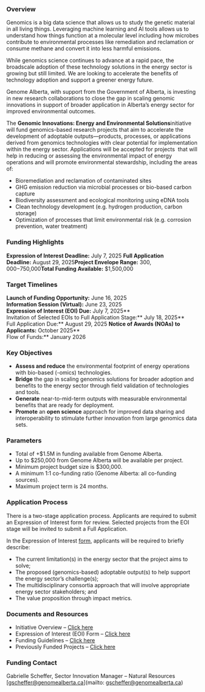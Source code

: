 ### Overview

Genomics is a big data science that allows us to study the genetic material in all living things. Leveraging machine learning and AI tools allows us to understand how things function at a molecular level including how microbes contribute to environmental processes like remediation and reclamation or consume methane and convert it into less harmful emissions.

While genomics science continues to advance at a rapid pace, the broadscale adoption of these technology solutions in the energy sector is growing but still limited. We are looking to accelerate the benefits of technology adoption and support a greener energy future.

Genome Alberta, with support from the Government of Alberta, is investing in new research collaborations to close the gap in scaling genomic innovations in support of broader application in Alberta’s energy sector for improved environmental outcomes. 

The **Genomic Innovations: Energy and Environmental Solutions**initiative will fund genomics-based research projects that aim to accelerate the development of adoptable outputs—products, processes, or applications derived from genomics technologies with clear potential for implementation within the energy sector. Applications will be accepted for projects  that will help in reducing or assessing the environmental impact of energy operations and will promote environmental stewardship, including the areas of:

- Bioremediation and reclamation of contaminated sites
- GHG emission reduction via microbial processes or bio-based carbon capture
- Biodiversity assessment and ecological monitoring using eDNA tools
- Clean technology development (e.g. hydrogen production, carbon storage)
- Optimization of processes that limit environmental risk (e.g. corrosion prevention, water treatment)
### **Funding Highlights**

**Expression of Interest Deadline:** July 7, 2025 **Full Application Deadline:** August 29, 2025**Project Envelope Range:** $300,000-$750,000**Total Funding Available:** $1,500,000

### **Target Timelines**

**Launch of Funding Opportunity:** June 16, 2025  
**Information Session (Virtual):** June 23, 2025  
**Expression of Interest (EOI) Due:** July 7, 2025**  
Invitation of Selected EOIs to Full Application Stage:** July 18, 2025**  
Full Application Due:** August 29, 2025
**Notice of Awards (NOAs) to Applicants:** October 2025**  
Flow of Funds:** January 2026

### Key Objectives

- **Assess and reduce** the environmental footprint of energy operations with bio-based (-omics) technologies.
- **Bridge** the gap in scaling genomics solutions for broader adoption and benefits to the energy sector through field validation of technologies and tools.
- **Generate** near-to-mid-term outputs with measurable environmental benefits that are ready for deployment.
- **Promote** an **open science** approach for improved data sharing and interoperability to stimulate further innovation from large genomics data sets.

### Parameters

- Total of +$1.5M in funding available from Genome Alberta.
- Up to $250,000 from Genome Alberta will be available per project.
- Minimum project budget size is $300,000.
- A minimum 1:1 co-funding ratio (Genome Alberta: all co-funding sources).
- Maximum project term is 24 months.

### Application Process

There is a two-stage application process. Applicants are required to submit an Expression of Interest form for review. Selected projects from the EOI stage will be invited to submit a Full Application.

In the Expression of Interest [form](https://ln5.sync.com/4.0/dl/040914d30#jeb2pfsa-c9fpk9ha-ihgd8fq5-5ka7znz6), applicants will be required to briefly describe:

- The current limitation(s) in the energy sector that the project aims to solve;
- The proposed (genomics-based) adoptable output(s) to help support the energy sector’s challenge(s);
- The multidisciplinary consortia approach that will involve appropriate energy sector stakeholders; and
- The value proposition through impact metrics.

[](https://genomealberta.ca/funding/genomic-innovations-energy-and-environmental-solutions/?utm_source=Genome+Alberta&utm_campaign=4812ec17e1-EMAIL_CAMPAIGN_2025_06_16&utm_medium=email&utm_term=0_-c4f84a302c-646944268#_ftnref1)

### Documents and Resources

- Initiative Overview – [Click here](https://genomealberta.ca/wp-content/uploads/2025/06/Genomic-Innovations-Energy-and-Environmental-Solutions-initiative-overview.pdf)
- Expression of Interest (EOI) Form – [Click here](https://ln5.sync.com/4.0/dl/040914d30#jeb2pfsa-c9fpk9ha-ihgd8fq5-5ka7znz6)
- Funding Guidelines – [Click here](https://ln5.sync.com/4.0/dl/040914d30#jeb2pfsa-c9fpk9ha-ihgd8fq5-5ka7znz6)
- Previously Funded Projects – [Click here](https://genomealberta.ca/project-portfolio/)

### **Funding Contact**

Gabrielle Scheffer, Sector Innovation Manager – Natural Resources  
[gscheffer@genomealberta.ca](mailto: gscheffer@genomealberta.ca)